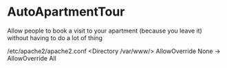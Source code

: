 # AutoApartmentTour
Allow people to book a visit to your apartment (because you leave it) without having to do a lot of thing

/etc/apache2/apache2.conf
<Directory /var/www/>
AllowOverride None -> AllowOverride All
